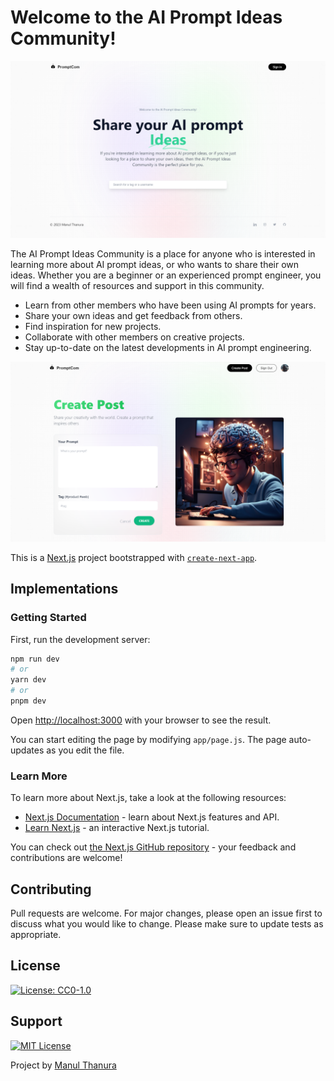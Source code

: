 # Welcome to the AI Prompt Ideas Community!


![AI Prompt Ideas Community](/public/assets/md/home.png)

The AI Prompt Ideas Community is a place for anyone who is interested in learning more about AI prompt ideas, or who wants to share their own ideas. Whether you are a beginner or an experienced prompt engineer, you will find a wealth of resources and support in this community.

- Learn from other members who have been using AI prompts for years.
- Share your own ideas and get feedback from others.
- Find inspiration for new projects.
- Collaborate with other members on creative projects.
- Stay up-to-date on the latest developments in AI prompt engineering.

![AI Prompt Ideas Community](/public/assets/md/cp.png)

This is a [Next.js](https://nextjs.org/) project bootstrapped with [`create-next-app`](https://github.com/vercel/next.js/tree/canary/packages/create-next-app).

## Implementations

### Getting Started

First, run the development server:

```bash
npm run dev
# or
yarn dev
# or
pnpm dev
```

Open [http://localhost:3000](http://localhost:3000) with your browser to see the result.

You can start editing the page by modifying `app/page.js`. The page auto-updates as you edit the file.

### Learn More

To learn more about Next.js, take a look at the following resources:

- [Next.js Documentation](https://nextjs.org/docs) - learn about Next.js features and API.
- [Learn Next.js](https://nextjs.org/learn) - an interactive Next.js tutorial.

You can check out [the Next.js GitHub repository](https://github.com/vercel/next.js/) - your feedback and contributions are welcome!

## Contributing

Pull requests are welcome. For major changes, please open an issue first to discuss what you would like to change.
Please make sure to update tests as appropriate.

## License
[![License: CC0-1.0](https://img.shields.io/badge/License-CC0_1.0-lightgrey.svg)](http://creativecommons.org/publicdomain/zero/1.0/)

## Support

[![MIT License](https://img.shields.io/badge/Donate-Buy%20Me%20A%20Coffee-orange.svg?style=flat-square&logo=buymeacoffee)](https://www.buymeacoffee.com/manulthanura)

Project by [Manul Thanura](https://github.com/manulthanura)